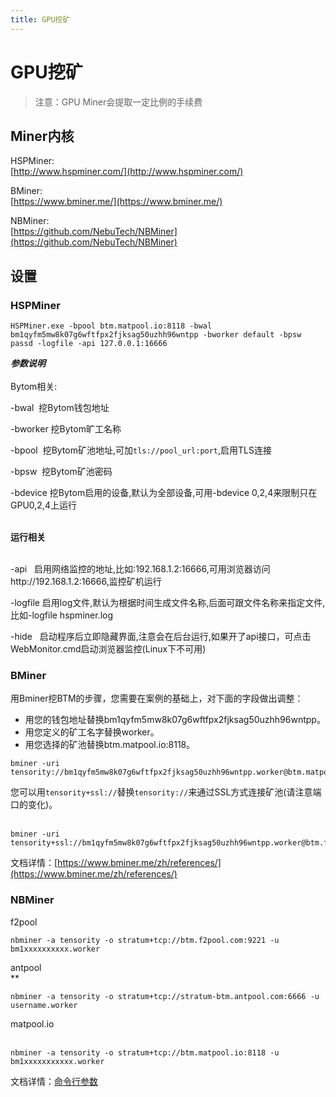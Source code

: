 ```yaml
---
title: GPU挖矿
---
```


# GPU挖矿

> 注意：GPU Miner会提取一定比例的手续费

<a name="9c5c38db"></a>
## Miner内核

HSPMiner:<br />[http://www.hspminer.com/](http://www.hspminer.com/)<br />

BMiner:<br />[https://www.bminer.me/](https://www.bminer.me/)<br />

NBMiner:<br />[https://github.com/NebuTech/NBMiner](https://github.com/NebuTech/NBMiner)

<a name="e366ccf1"></a>
## 设置

<a name="HSPMiner"></a>
### HSPMiner

```
HSPMiner.exe -bpool btm.matpool.io:8118 -bwal bm1qyfm5mw8k07g6wftfpx2fjksag50uzhh96wntpp -bworker default -bpsw passd -logfile -api 127.0.0.1:16666
```

_**参数说明**<br />_<br />Bytom相关:<br />

-bwal   挖Bytom钱包地址<br />

-bworker	挖Bytom旷工名称<br />

-bpool   挖Bytom矿池地址,可加`tls://pool_url:port`,启用TLS连接<br />

-bpsw   挖Bytom矿池密码<br />

-bdevice	挖Bytom启用的设备,默认为全部设备,可用-bdevice 0,2,4来限制只在GPU0,2,4上运行<br />	

<br />**运行相关**_<br />_<br />

-api   启用网络监控的地址,比如:192.168.1.2:16666,可用浏览器访问http://192.168.1.2:16666,监控矿机运行<br />

-logfile	启用log文件,默认为根据时间生成文件名称,后面可跟文件名称来指定文件,比如-logfile hspminer.log<br />

-hide   启动程序后立即隐藏界面,注意会在后台运行,如果开了api接口，可点击WebMonitor.cmd启动浏览器监控(Linux下不可用)

<a name="BMiner"></a>
### BMiner

用Bminer挖BTM的步骤，您需要在案例的基础上，对下面的字段做出调整：

* 用您的钱包地址替换bm1qyfm5mw8k07g6wftfpx2fjksag50uzhh96wntpp。
* 用您定义的矿工名字替换worker。
* 用您选择的矿池替换btm.matpool.io:8118。

```
bminer -uri tensority://bm1qyfm5mw8k07g6wftfpx2fjksag50uzhh96wntpp.worker@btm.matpool.io:8118
```

您可以用`tensority+ssl://`替换`tensority://`来通过SSL方式连接矿池(请注意端口的变化)。<br /><br />
```
bminer -uri tensority+ssl://bm1qyfm5mw8k07g6wftfpx2fjksag50uzhh96wntpp.worker@btm.f2pool.com:9443
```

文档详情：[https://www.bminer.me/zh/references/](https://www.bminer.me/zh/references/)

<a name="NBMiner"></a>
### NBMiner

f2pool

```
nbminer -a tensority -o stratum+tcp://btm.f2pool.com:9221 -u bm1xxxxxxxxxx.worker
```

antpool<br />**
```
nbminer -a tensority -o stratum+tcp://stratum-btm.antpool.com:6666 -u username.worker
```

matpool.io<br /><br />
```
nbminer -a tensority -o stratum+tcp://btm.matpool.io:8118 -u bm1xxxxxxxxxxx.worker
```

文档详情：[命令行参数](https://github.com/NebuTech/NBMiner/blob/master/readme_zh.md#命令行参数)
